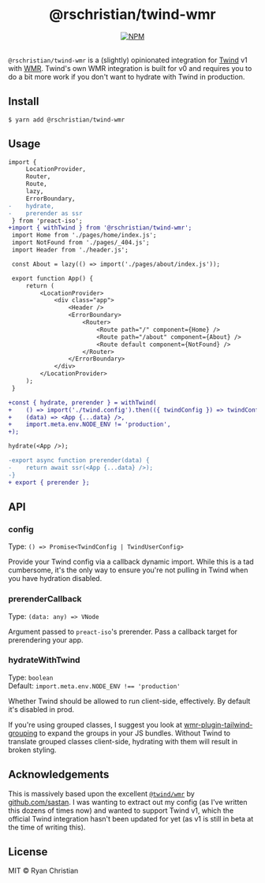 <h1 align="center">@rschristian/twind-wmr</h1>

<div align="center">
    <a href="https://github.com/rschristian/twind-wmr/blob/master/LICENSE">
        <img
            alt="NPM"
            src="https://img.shields.io/npm/l/@rschristian/twind-wmr?color=brightgreen"
        />
    </a>
</div>

<br />

`@rschristian/twind-wmr` is a (slightly) opinionated integration for [Twind](https://twind.dev) v1 with [WMR](https://wmr.dev). Twind's own WMR integration is built for v0 and requires you to do a bit more work if you don't want to hydrate with Twind in production.

## Install

```
$ yarn add @rschristian/twind-wmr
```

## Usage

```diff
import {
     LocationProvider,
     Router,
     Route,
     lazy,
     ErrorBoundary,
-    hydrate,
-    prerender as ssr
 } from 'preact-iso';
+import { withTwind } from '@rschristian/twind-wmr';
 import Home from './pages/home/index.js';
 import NotFound from './pages/_404.js';
 import Header from './header.js';

 const About = lazy(() => import('./pages/about/index.js'));

 export function App() {
     return (
         <LocationProvider>
             <div class="app">
                 <Header />
                 <ErrorBoundary>
                     <Router>
                         <Route path="/" component={Home} />
                         <Route path="/about" component={About} />
                         <Route default component={NotFound} />
                     </Router>
                 </ErrorBoundary>
             </div>
         </LocationProvider>
     );
 }

+const { hydrate, prerender } = withTwind(
+    () => import('./twind.config').then(({ twindConfig }) => twindConfig),
+    (data) => <App {...data} />,
+    import.meta.env.NODE_ENV != 'production',
+);

hydrate(<App />);

-export async function prerender(data) {
-    return await ssr(<App {...data} />);
-}
+ export { prerender };
```

## API

### config

Type: `() => Promise<TwindConfig | TwindUserConfig>`<br/>

Provide your Twind config via a callback dynamic import. While this is a tad cumbersome, it's the only way to ensure you're not pulling in Twind when you have hydration disabled.

### prerenderCallback

Type: `(data: any) => VNode`<br/>

Argument passed to `preact-iso`'s prerender. Pass a callback target for prerendering your app.

### hydrateWithTwind

Type: `boolean`<br/>
Default: `import.meta.env.NODE_ENV !== 'production'`

Whether Twind should be allowed to run client-side, effectively. By default it's disabled in prod.

If you're using grouped classes, I suggest you look at [wmr-plugin-tailwind-grouping](https://github.com/rschristian/tailwind-grouping) to expand the groups in your JS bundles. Without Twind to translate grouped classes client-side, hydrating with them will result in broken styling.

## Acknowledgements

This is massively based upon the excellent [`@twind/wmr`](https://github.com/tw-in-js/use-twind-with/blob/main/packages/wmr) by [github.com/sastan](https://github.com/sastan). I was wanting to extract out my config (as I've written this dozens of times now) and wanted to support Twind v1, which the official Twind integration hasn't been updated for yet (as v1 is still in beta at the time of writing this).

## License

MIT © Ryan Christian
